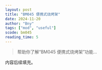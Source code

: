 ```yaml
---
layout: post
title: "BM045 便携式烧烤架"
date: 2024-11-20
author: "Bny"
tags: ["mod", "useful"]
scode: bm045
reading_time: 5
---
```


> 帮助你了解“BM045 便携式烧烤架”功能...

内容后续填充。
